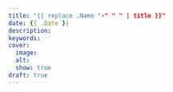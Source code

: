 ```yaml
---
title: "{{ replace .Name "-" " " | title }}"
date: {{ .Date }}
description:
keywords:
cover:
  image:
  alt:
  show: true
draft: true
---
```


